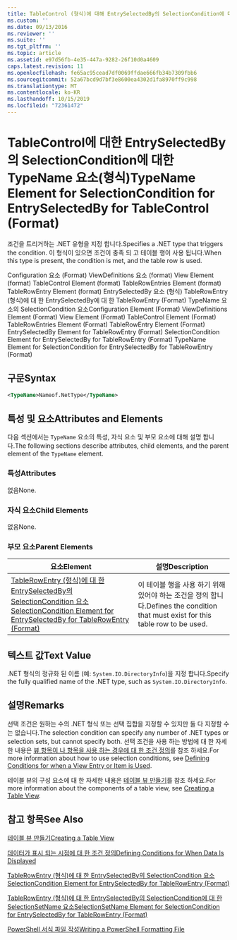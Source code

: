 ```yaml
---
title: TableControl (형식)에 대해 EntrySelectedBy의 SelectionCondition에 대 한 TypeName 요소 | Microsoft Docs
ms.custom: ''
ms.date: 09/13/2016
ms.reviewer: ''
ms.suite: ''
ms.tgt_pltfrm: ''
ms.topic: article
ms.assetid: e97d56fb-4e35-447a-9282-26f10d0a4609
caps.latest.revision: 11
ms.openlocfilehash: fe65ac95cead7df0069ffdae666fb34b7309fbb6
ms.sourcegitcommit: 52a67bcd9d7bf3e8600ea4302d1fa8970ff9c998
ms.translationtype: MT
ms.contentlocale: ko-KR
ms.lasthandoff: 10/15/2019
ms.locfileid: "72361472"
---
```

# <a name="typename-element-for-selectioncondition-for-entryselectedby-for-tablecontrol-format"></a><span data-ttu-id="fc77a-102">TableControl에 대한 EntrySelectedBy의 SelectionCondition에 대한 TypeName 요소(형식)</span><span class="sxs-lookup"><span data-stu-id="fc77a-102">TypeName Element for SelectionCondition for EntrySelectedBy for TableControl (Format)</span></span>

<span data-ttu-id="fc77a-103">조건을 트리거하는 .NET 유형을 지정 합니다.</span><span class="sxs-lookup"><span data-stu-id="fc77a-103">Specifies a .NET type that triggers the condition.</span></span> <span data-ttu-id="fc77a-104">이 형식이 있으면 조건이 충족 되 고 테이블 행이 사용 됩니다.</span><span class="sxs-lookup"><span data-stu-id="fc77a-104">When this type is present, the condition is met, and the table row is used.</span></span>

<span data-ttu-id="fc77a-105">Configuration 요소 (Format) ViewDefinitions 요소 (format) View Element (format) TableControl Element (format) TableRowEntries Element (format) TableRowEntry Element (format) EntrySelectedBy 요소 (형식) TableRowEntry (형식)에 대 한 EntrySelectedBy에 대 한 TableRowEntry (Format) TypeName 요소의 SelectionCondition 요소</span><span class="sxs-lookup"><span data-stu-id="fc77a-105">Configuration Element (Format) ViewDefinitions Element (Format) View Element (Format) TableControl Element (Format) TableRowEntries Element (Format) TableRowEntry Element (Format) EntrySelectedBy Element for TableRowEntry (Format) SelectionCondition Element for EntrySelectedBy for TableRowEntry (Format) TypeName Element for SelectionCondition for EntrySelectedBy for TableRowEntry (Format)</span></span>

## <a name="syntax"></a><span data-ttu-id="fc77a-106">구문</span><span class="sxs-lookup"><span data-stu-id="fc77a-106">Syntax</span></span>

```xml
<TypeName>Nameof.NetType</TypeName>
```

## <a name="attributes-and-elements"></a><span data-ttu-id="fc77a-107">특성 및 요소</span><span class="sxs-lookup"><span data-stu-id="fc77a-107">Attributes and Elements</span></span>

<span data-ttu-id="fc77a-108">다음 섹션에서는 `TypeName` 요소의 특성, 자식 요소 및 부모 요소에 대해 설명 합니다.</span><span class="sxs-lookup"><span data-stu-id="fc77a-108">The following sections describe attributes, child elements, and the parent element of the `TypeName` element.</span></span>

### <a name="attributes"></a><span data-ttu-id="fc77a-109">특성</span><span class="sxs-lookup"><span data-stu-id="fc77a-109">Attributes</span></span>

<span data-ttu-id="fc77a-110">없음</span><span class="sxs-lookup"><span data-stu-id="fc77a-110">None.</span></span>

### <a name="child-elements"></a><span data-ttu-id="fc77a-111">자식 요소</span><span class="sxs-lookup"><span data-stu-id="fc77a-111">Child Elements</span></span>

<span data-ttu-id="fc77a-112">없음</span><span class="sxs-lookup"><span data-stu-id="fc77a-112">None.</span></span>

### <a name="parent-elements"></a><span data-ttu-id="fc77a-113">부모 요소</span><span class="sxs-lookup"><span data-stu-id="fc77a-113">Parent Elements</span></span>

|<span data-ttu-id="fc77a-114">요소</span><span class="sxs-lookup"><span data-stu-id="fc77a-114">Element</span></span>|<span data-ttu-id="fc77a-115">설명</span><span class="sxs-lookup"><span data-stu-id="fc77a-115">Description</span></span>|
|-------------|-----------------|
|[<span data-ttu-id="fc77a-116">TableRowEntry (형식)에 대 한 EntrySelectedBy의 SelectionCondition 요소</span><span class="sxs-lookup"><span data-stu-id="fc77a-116">SelectionCondition Element for EntrySelectedBy for TableRowEntry (Format)</span></span>](./selectioncondition-element-for-entryselectedby-for-tablecontrol-format.md)|<span data-ttu-id="fc77a-117">이 테이블 행을 사용 하기 위해 있어야 하는 조건을 정의 합니다.</span><span class="sxs-lookup"><span data-stu-id="fc77a-117">Defines the condition that must exist for this table row to be used.</span></span>|

## <a name="text-value"></a><span data-ttu-id="fc77a-118">텍스트 값</span><span class="sxs-lookup"><span data-stu-id="fc77a-118">Text Value</span></span>

<span data-ttu-id="fc77a-119">.NET 형식의 정규화 된 이름 (예: `System.IO.DirectoryInfo`)을 지정 합니다.</span><span class="sxs-lookup"><span data-stu-id="fc77a-119">Specify the fully qualified name of the .NET type, such as `System.IO.DirectoryInfo`.</span></span>

## <a name="remarks"></a><span data-ttu-id="fc77a-120">설명</span><span class="sxs-lookup"><span data-stu-id="fc77a-120">Remarks</span></span>

<span data-ttu-id="fc77a-121">선택 조건은 원하는 수의 .NET 형식 또는 선택 집합을 지정할 수 있지만 둘 다 지정할 수는 없습니다.</span><span class="sxs-lookup"><span data-stu-id="fc77a-121">The selection condition can specify any number of .NET types or selection sets, but cannot specify both.</span></span> <span data-ttu-id="fc77a-122">선택 조건을 사용 하는 방법에 대 한 자세한 내용은 [뷰 항목이 나 항목을 사용 하는 경우에 대 한 조건 정의](./defining-conditions-for-displaying-data.md)를 참조 하세요.</span><span class="sxs-lookup"><span data-stu-id="fc77a-122">For more information about how to use selection conditions, see [Defining Conditions for when a View Entry or Item is Used](./defining-conditions-for-displaying-data.md).</span></span>

<span data-ttu-id="fc77a-123">테이블 뷰의 구성 요소에 대 한 자세한 내용은 [테이블 뷰 만들기](./creating-a-table-view.md)를 참조 하세요.</span><span class="sxs-lookup"><span data-stu-id="fc77a-123">For more information about the components of a table view, see [Creating a Table View](./creating-a-table-view.md).</span></span>

## <a name="see-also"></a><span data-ttu-id="fc77a-124">참고 항목</span><span class="sxs-lookup"><span data-stu-id="fc77a-124">See Also</span></span>

[<span data-ttu-id="fc77a-125">테이블 뷰 만들기</span><span class="sxs-lookup"><span data-stu-id="fc77a-125">Creating a Table View</span></span>](./creating-a-table-view.md)

[<span data-ttu-id="fc77a-126">데이터가 표시 되는 시점에 대 한 조건 정의</span><span class="sxs-lookup"><span data-stu-id="fc77a-126">Defining Conditions for When Data Is Displayed</span></span>](./defining-conditions-for-displaying-data.md)

[<span data-ttu-id="fc77a-127">TableRowEntry (형식)에 대 한 EntrySelectedBy의 SelectionCondition 요소</span><span class="sxs-lookup"><span data-stu-id="fc77a-127">SelectionCondition Element for EntrySelectedBy for TableRowEntry (Format)</span></span>](./selectioncondition-element-for-entryselectedby-for-tablecontrol-format.md)

[<span data-ttu-id="fc77a-128">TableRowEntry (형식)에 대 한 EntrySelectedBy의 SelectionCondition에 대 한 SelectionSetName 요소</span><span class="sxs-lookup"><span data-stu-id="fc77a-128">SelectionSetName Element for SelectionCondition for EntrySelectedBy for TableRowEntry (Format)</span></span>](./selectionsetname-element-for-selectioncondition-for-entryselectedby-for-tablecontrol-format.md)

[<span data-ttu-id="fc77a-129">PowerShell 서식 파일 작성</span><span class="sxs-lookup"><span data-stu-id="fc77a-129">Writing a PowerShell Formatting File</span></span>](./writing-a-powershell-formatting-file.md)
